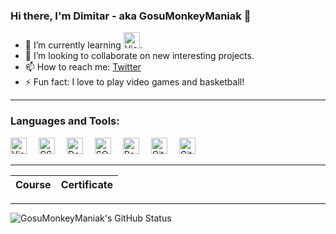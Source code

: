 ### Hi there, I'm Dimitar - aka GosuMonkeyManiak 👋

- 🌱 I’m currently learning [<img aling="left" alt="Visual Studio" width="26px" src="https://cdn.jsdelivr.net/gh/devicons/devicon/icons/docker/docker-original.svg" />][Docker].
- 👯 I’m looking to collaborate on new interesting projects.
- 📫 How to reach me: [Twitter](https://twitter.com/GosuMonkey)
- ⚡ Fun fact: I love to play video games and basketball!

---

### Languages and Tools:

[<img aling="left" alt="Visual Studio" width="26px" src="https://cdn.jsdelivr.net/gh/devicons/devicon/icons/visualstudio/visualstudio-plain.svg" style="padding-right:15px !important;" />][visualStudio]
[<img aling="left" alt="CSharp" width="26px" src="https://cdn.jsdelivr.net/gh/devicons/devicon/icons/csharp/csharp-original.svg" style="padding-right:15px !important;" />][CSharp]
[<img aling="left" alt="DotNet" width="26px" src="https://cdn.jsdelivr.net/gh/devicons/devicon/icons/dotnetcore/dotnetcore-original.svg" style="padding-right:15px !important;" />][DotNet]
[<img aling="left" alt="SQL Server" width="26px" src="https://cdn.jsdelivr.net/gh/devicons/devicon/icons/microsoftsqlserver/microsoftsqlserver-plain.svg" style="padding-right:15px !important;" />][SQLServer]
[<img aling="left" alt="Redis" width="26px" src="https://cdn.jsdelivr.net/gh/devicons/devicon/icons/redis/redis-original.svg" style="padding-right:15px !important;" />][Redis]
[<img aling="left" alt="Git" width="26px" src="https://cdn.jsdelivr.net/gh/devicons/devicon/icons/git/git-original.svg" style="padding-right:15px !important;" />][Git]
[<img aling="left" alt="Github" width="26px" src="https://cdn.jsdelivr.net/gh/devicons/devicon/icons/github/github-original.svg" style="padding-right:15px !important;" />][GitHub]

---

| Course | Certificate |
| ------ | ----------- |

---

<img aling="left" alt="GosuMonkeyManiak's GitHub Status" src="https://github-readme-stats.vercel.app/api?username=GosuMonkeyManiak&show_icons=true" />


[visualStudio]: https://visualstudio.microsoft.com/
[CSharp]: https://docs.microsoft.com/en-us/dotnet/csharp/
[DotNet]: https://dotnet.microsoft.com/en-us/download
[SQLServer]: https://www.microsoft.com/en-us/sql-server/sql-server-downloads
[Redis]: https://redis.io/
[Git]: https://git-scm.com/
[GitHub]: https://github.com/
[Docker]: https://www.docker.com/
